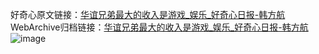 好奇心原文链接：[华谊兄弟最大的收入是游戏_娱乐_好奇心日报-韩方航](https://www.qdaily.com/articles/8982.html)
WebArchive归档链接：[华谊兄弟最大的收入是游戏_娱乐_好奇心日报-韩方航](http://web.archive.org/web/20190623153706/https://www.qdaily.com/articles/8982.html)
![image](http://ww3.sinaimg.cn/large/007d5XDply1g3ve3h4ansj30u02mbe81)